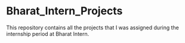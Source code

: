 # Bharat_Intern_Projects
This repository contains all the projects that I was assigned during the internship period at Bharat Intern. 
